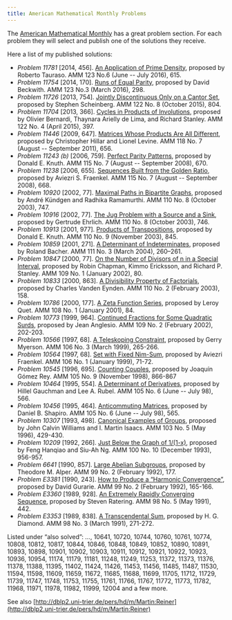 ```yaml
---
title: American Mathematical Monthly Problems
---
```


The [American Mathematical Monthly](https://maa.org/publication/the-american-mathematical-monthly/) has a great problem section. For each problem they will select and publish one of the solutions they receive. 

Here a list of my published solutions:

- *Problem 11781* [2014, 456]. [An Application of Prime Density](https://www.jstor.org/stable/10.4169/amer.math.monthly.123.6.613), proposed by Roberto Tauraso. AMM 123 No.6 (June -- July 2016), 615.
- *Problem 11754* [2014, 170]. [Runs of Equal Parity](https://www.jstor.org/stable/10.4169/amer.math.monthly.123.3.296), proposed by David Beckwith. AMM 123 No.3 (March 2016), 298.
- *Problem 11726* [2013, 754]. [Jointly Discontinuous Only on a Cantor Set](https://www.jstor.org/stable/10.4169/amer.math.monthly.122.8.801), proposed by Stephen Scheinberg. AMM 122 No. 8 (October 2015), 804.
- *Problem 11704* [2013, 366]. [Cycles in Products of Involutions](https://www.jstor.org/stable/10.4169/amer.math.monthly.122.04.390), proposed by Olivier Bernardi, Thaynara Arielly de Lima, and Richard Stanley. AMM 122 No. 4 (April 2015), 397.
- *Problem 11446* [2009, 647]. [Matrices Whose Products Are All Different](https://www.jstor.org/stable/10.4169/amer.math.monthly.118.07.653), proposed by Christopher Hillar and Lionel Levine. AMM 118 No. 7 (August -- September 2011), 656.
- *Problem 11243 (b)* [2006, 759]. [Perfect Parity Patterns](https://www.jstor.org/stable/27642574), proposed by Donald E. Knuth. AMM 115 No. 7 (August -- September 2008), 670.
- *Problem 11238* [2006, 655]. [Sequences Built from the Golden Ratio](http://www.jstor.org/stable/27642573), proposed by Aviezri S. Fraenkel. AMM 115 No. 7 (August -- September 2008), 668.
- *Problem 10920* [2002, 77]. [Maximal Paths in Bipartite Graphs](https://www.jstor.org/stable/3647871), proposed by André Kündgen and Radhika Ramamurthi. AMM 110 No. 8 (October 2003), 747.
- *Problem 10916* [2002, 77]. [The Jug Problem with a Source and a Sink](www.jstor.org/stable/3647869), proposed by Gertrude Ehrlich. AMM 110 No. 8 (October 2003), 746.
- *Problem 10913* [2001, 977]. [Products of Transpositions](https://www.jstor.org/stable/3647812), proposed by Donald E. Knuth. AMM 110 No. 9 (November 2003), 845.
- *Problem 10859* [2001, 271]. [A Determinant of Indeterminates](http://www.jstor.org/stable/4145143), proposed by Roland Bacher. AMM 111 No. 3 (March 2004), 260–261.
- *Problem 10847* [2000, 77]. [On the Number of Divisors of n in a Special Interval](https://www.jstor.org/stable/2695782), proposed by Robin Chapman, Kimmo Ericksson, and Richard P. Stanley. AMM 109 No. 1 (January 2002), 80.
- *Problem 10833* [2000, 863]. [A Divisibility Property of Factorials](https://www.jstor.org/stable/3647786), proposed by Charles Vanden Eynden. AMM 110 No. 2 (February 2003), 158.
- *Problem 10786* [2000, 177]. [A Zeta Function Series](https://www.jstor.org/stable/2695697), proposed by Leroy Quet. AMM 108 No. 1 (January 2001), 84.
- *Problem 10773* [1999, 964]. [Continued Fractions for Some Quadratic Surds](https://www.jstor.org/stable/2695342), proposed by Jean Anglesio. AMM 109 No. 2 (February 2002), 202-203.
- *Problem 10566* [1997, 68]. [A Teleskoping Constraint](https://www.jstor.org/stable/2589693), proposed by Gerry Myerson. AMM 106 No. 3 (March 1999), 265-266.
- *Problem 10564* [1997, 68]. [Set with Fixed Nim-Sum](https://www.jstor.org/stable/2589601), proposed by Aviezri Fraenkel. AMM 106 No. 1 (January 1999), 71-72.
- *Problem 10545* [1996, 695]. [Counting Couples](https://www.jstor.org/stable/2589231), proposed by Joaquín Gómez Rey. AMM 105 No. 9 (November 1998), 866-867
- *Problem 10464* [1995, 554]. [A Determinant of Derivatives](https://www.jstor.org/stable/2589422), proposed by Hillel Gauchman and Lee A. Rubel. AMM 105 No. 6 (June -- July 98), 566.
- *Problem 10456* [1995, 464]. [Anticommuting Matrices](https://www.jstor.org/stable/2589421), proposed by Daniel B. Shapiro. AMM 105 No. 6 (June -- July 98), 565.
- *Problem 10307* [1993, 498]. [Canonical Examples of Groups](https://www.jstor.org/stable/2974940), proposed by John Calvin Williams and I. Martin Isaacs. AMM 103 No. 5 (May 1996), 429-430.
- *Problem 10209* [1992, 266]. [Just Below the Graph of 1/(1-x)](https://www.jstor.org/stable/2324228), proposed by Feng Hanqiao and Siu-Ah Ng. AMM 100 No. 10 (December 1993), 956-957.
- *Problem 6641* [1990, 857]. [Large Abelian Subgroups](https://www.jstor.org/stable/2324201), proposed by Theodore M. Alper. AMM 99 No. 2 (February 1992), 177.
- *Problem E3381* [1990, 243]. [How to Produce a “Harmonic Convergence”](https://www.jstor.org/stable/2324194), proposed by David Gurarie. AMM 99 No. 2 (February 1992), 165-166.
- *Problem E3360* [1989, 928]. [An Extremely Rapidly Converging Sequence](https://www.jstor.org/stable/2323868), proposed by Steven Ratering. AMM 98 No. 5 (May 1991), 442.
- *Problem E3353* [1989, 838]. [A Transcendental Sum](https://www.jstor.org/stable/2325040), proposed by H. G. Diamond. AMM 98 No. 3 (March 1991), 271-272.

Listed under “also solved”: &#8230;, 10641, 10720, 10744, 10760, 10761, 10774, 10808, 10812, 10817, 10844, 10846, 10848, 10849, 10852, 10890, 10891, 10893, 10898, 10901, 10902, 10903, 10911, 10912, 10921, 10922, 10923, 10936, 10954, 11174, 11179, 11181, 11248, 11249, 11253, 11372, 11373, 11376, 11378, 11388, 11395, 11402, 11424, 11426, 11453, 11456, 11485, 11487, 11530, 11594, 11598, 11609, 11659, 11672, 11685, 11688, 11699, 11705, 11712, 11729, 11739, 11747, 11748, 11753, 11755, 11761, 11766, 11767, 11772, 11773, 11782, 11968, 11971, 11978, 11982, 11999, 12004 and a few more.

See also [http://dblp2.uni-trier.de/pers/hd/m/Martin:Reiner](http://dblp2.uni-trier.de/pers/hd/m/Martin:Reiner)
